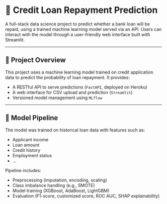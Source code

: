 # 🏦 Credit Loan Repayment Prediction

A full-stack data science project to predict whether a bank loan will be repaid, using a trained machine learning model served via an API. Users can interact with the model through a user-friendly web interface built with Streamlit.

---

## 🚀 Project Overview

This project uses a machine learning model trained on credit application data to predict the probability of loan repayment. It provides:

- A RESTful API to serve predictions (`FastAPI`, deployed on Heroku)
- A web interface for CSV upload and prediction (`Streamlit`)
- Versioned model management using `MLflow`

---

## 🧠 Model Pipeline

The model was trained on historical loan data with features such as:
- Applicant income
- Loan amount
- Credit history
- Employment status
- ...

Pipeline includes:
- Preprocessing (imputation, encoding, scaling)
- Class imbalance handling (e.g., SMOTE)
- Model training (XGBoost, AdaBoost, LightGBM)
- Evaluation (F1-score, customized score, ROC AUC, SHAP explainability)